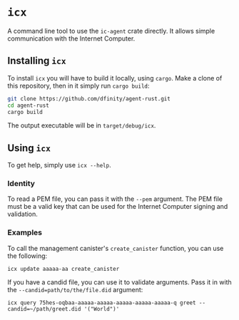 # `icx`
A command line tool to use the `ic-agent` crate directly. It allows simple communication with
the Internet Computer.

## Installing `icx`
To install `icx` you will have to build it locally, using `cargo`. Make a clone of this repository,
then in it simply run `cargo build`:

```sh
git clone https://github.com/dfinity/agent-rust.git
cd agent-rust
cargo build
```

The output executable will be in `target/debug/icx`.

## Using `icx`
To get help, simply use `icx --help`.

### Identity
To read a PEM file, you can pass it with the `--pem` argument. The PEM file must be a valid
key that can be used for the Internet Computer signing and validation.

### Examples
To call the management canister's `create_canister` function, you can use the following:

```shell script
icx update aaaaa-aa create_canister
```

If you have a candid file, you can use it to validate arguments. Pass it in with the
`--candid=path/to/the/file.did` argument:

```shell script
icx query 75hes-oqbaa-aaaaa-aaaaa-aaaaa-aaaaa-aaaaa-q greet --candid=~/path/greet.did '("World")' 
```
